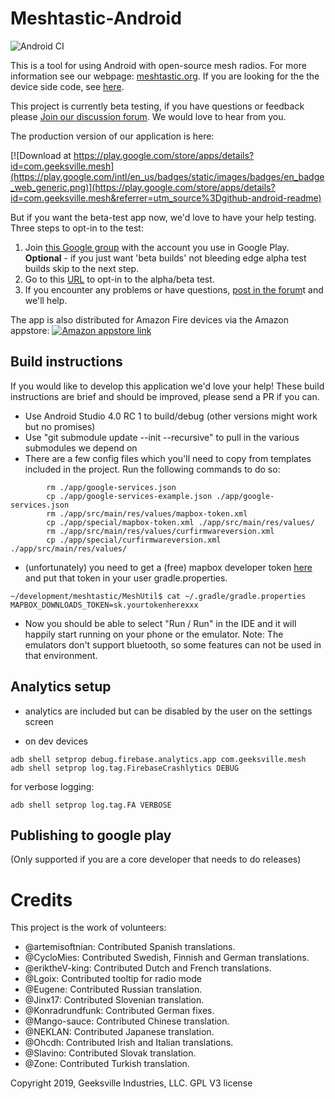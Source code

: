 # Meshtastic-Android

![Android CI](https://github.com/meshtastic/Meshtastic-Android/workflows/Android%20CI/badge.svg?branch=master)

This is a tool for using Android with open-source mesh radios.  For more information see our webpage: [meshtastic.org](https://www.meshtastic.org).  If you are looking for the the device side code, see [here](https://github.com/meshtastic/Meshtastic-esp32).

This project is currently beta testing, if you have questions or feedback please [Join our discussion forum](https://meshtastic.discourse.group/).  We would love to hear from you.

The production version of our application is here:

[![Download at https://play.google.com/store/apps/details?id=com.geeksville.mesh](https://play.google.com/intl/en_us/badges/static/images/badges/en_badge_web_generic.png)](https://play.google.com/store/apps/details?id=com.geeksville.mesh&referrer=utm_source%3Dgithub-android-readme)

But if you want the beta-test app now, we'd love to have your help testing.  Three steps to opt-in to the test:

1. Join [this Google group](https://groups.google.com/forum/#!forum/meshtastic-alpha-testers) with the account you use in Google Play.  **Optional** - if you just want 'beta builds' 
not bleeding edge alpha test builds skip to the next step.
2. Go to this [URL](https://play.google.com/apps/testing/com.geeksville.mesh) to opt-in to the alpha/beta test.
3. If you encounter any problems or have questions, [post in the forum](https://meshtastic.discourse.group/)t and we'll help.

The app is also distributed for Amazon Fire devices via the Amazon appstore: [![Amazon appstore link](https://raw.githubusercontent.com/meshtastic/Meshtastic-device/master/images/amazon-fire-button.png)](https://www.amazon.com/Geeksville-Industries-Meshtastic/dp/B08CY9394Q)

## Build instructions

If you would like to develop this application we'd love your help!  These build instructions are brief 
and should be improved, please send a PR if you can.

* Use Android Studio 4.0 RC 1 to build/debug (other versions might work but no promises)
* Use "git submodule update --init --recursive" to pull in the various submodules we depend on
* There are a few config files which you'll need to copy from templates included in the project.
Run the following commands to do so:

```
        rm ./app/google-services.json
        cp ./app/google-services-example.json ./app/google-services.json
        rm ./app/src/main/res/values/mapbox-token.xml
        cp ./app/special/mapbox-token.xml ./app/src/main/res/values/
        rm ./app/src/main/res/values/curfirmwareversion.xml
        cp ./app/special/curfirmwareversion.xml ./app/src/main/res/values/
```

* (unfortunately) you need to get a (free) mapbox developer token [here](https://docs.mapbox.com/android/maps/guides/install/) and put that token in your user gradle.properties.
```
~/development/meshtastic/MeshUtil$ cat ~/.gradle/gradle.properties
MAPBOX_DOWNLOADS_TOKEN=sk.yourtokenherexxx
```

* Now you should be able to select "Run / Run" in the IDE and it will happily start running on your phone
or the emulator.  Note: The emulators don't support bluetooth, so some features can not be used in
that environment.

## Analytics setup

* analytics are included but can be disabled by the user on the settings screen

* on dev devices

```shell
adb shell setprop debug.firebase.analytics.app com.geeksville.mesh
adb shell setprop log.tag.FirebaseCrashlytics DEBUG
```

for verbose logging:
```shell
adb shell setprop log.tag.FA VERBOSE
```

## Publishing to google play

(Only supported if you are a core developer that needs to do releases)

# Credits

This project is the work of volunteers:

* @artemisoftnian: Contributed Spanish translations.
* @CycloMies: Contributed Swedish, Finnish and German translations.
* @eriktheV-king: Contributed Dutch and French translations.
* @Lgoix: Contributed tooltip for radio mode
* @Eugene: Contributed Russian translation.
* @Jinx17: Contributed Slovenian translation.
* @Konradrundfunk: Contributed German fixes.
* @Mango-sauce: Contributed Chinese translation.
* @NEKLAN: Contributed Japanese translation.
* @Ohcdh: Contributed Irish and Italian translations.
* @Slavino: Contributed Slovak translation.
* @Zone: Contributed Turkish translation.

Copyright 2019, Geeksville Industries, LLC. GPL V3 license


